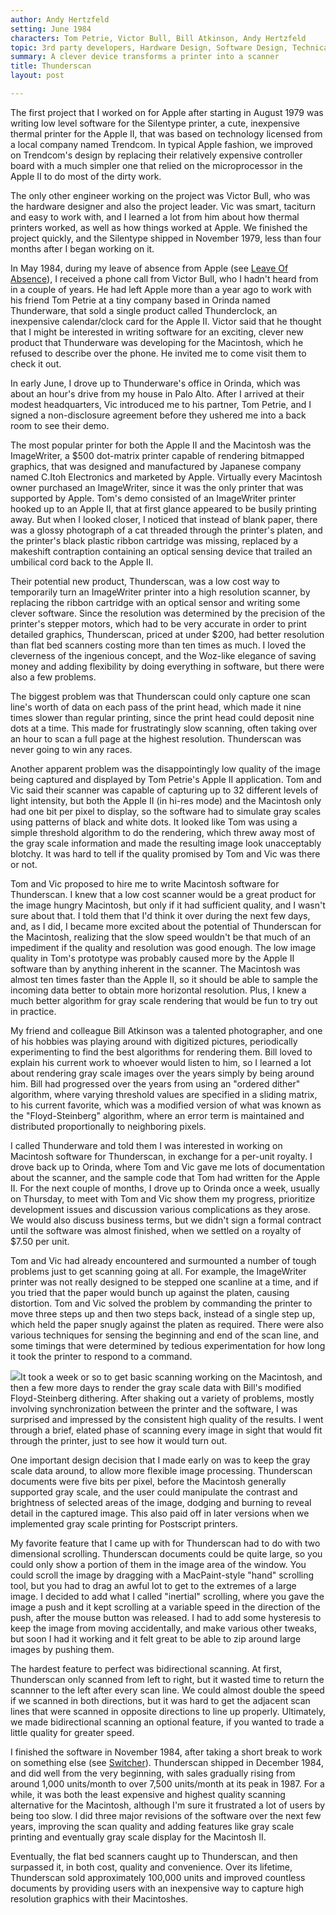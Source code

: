 ```yaml
---
author: Andy Hertzfeld
setting: June 1984
characters: Tom Petrie, Victor Bull, Bill Atkinson, Andy Hertzfeld
topic: 3rd party developers, Hardware Design, Software Design, Technical
summary: A clever device transforms a printer into a scanner
title: Thunderscan
layout: post

---
```


The first project that I worked on for Apple after starting in August 1979 was writing low level software for the Silentype printer, a cute, inexpensive thermal printer for the Apple II, that was based on technology licensed from a local company named Trendcom. In typical Apple fashion, we improved on Trendcom's design by replacing their relatively expensive controller board with a much simpler one that relied on the microprocessor in the Apple II to do most of the dirty work.

  
  
  
  
The only other engineer working on the project was Victor Bull, who was the hardware designer and also the project leader. Vic was smart, taciturn and easy to work with, and I learned a lot from him about how thermal printers worked, as well as how things worked at Apple. We finished the project quickly, and the Silentype shipped in November 1979, less than four months after I began working on it.  
  
  
In May 1984, during my leave of absence from Apple (see [Leave Of Absence](/leave-of-absence)), I received a phone call from Victor Bull, who I hadn't heard from in a couple of years. He had left Apple more than a year ago to work with his friend Tom Petrie at a tiny company based in Orinda named Thunderware, that sold a single product called Thunderclock, an inexpensive calendar/clock card for the Apple II. Victor said that he thought that I might be interested in writing software for an exciting, clever new product that Thunderware was developing for the Macintosh, which he refused to describe over the phone. He invited me to come visit them to check it out.  
  
  
In early June, I drove up to Thunderware's office in Orinda, which was about an hour's drive from my house in Palo Alto. After I arrived at their modest headquarters, Vic introduced me to his partner, Tom Petrie, and I signed a non-disclosure agreement before they ushered me into a back room to see their demo.  
  
  
The most popular printer for both the Apple II and the Macintosh was the ImageWriter, a $500 dot-matrix printer capable of rendering bitmapped graphics, that was designed and manufactured by Japanese company named C.Itoh Electronics and marketed by Apple. Virtually every Macintosh owner purchased an ImageWriter, since it was the only printer that was supported by Apple. Tom's demo consisted of an ImageWriter printer hooked up to an Apple II, that at first glance appeared to be busily printing away. But when I looked closer, I noticed that instead of blank paper, there was a glossy photograph of a cat threaded through the printer's platen, and the printer's black plastic ribbon cartridge was missing, replaced by a makeshift contraption containing an optical sensing device that trailed an umbilical cord back to the Apple II.  
  
  
Their potential new product, Thunderscan, was a low cost way to temporarily turn an ImageWriter printer into a high resolution scanner, by replacing the ribbon cartridge with an optical sensor and writing some clever software. Since the resolution was determined by the precision of the printer's stepper motors, which had to be very accurate in order to print detailed graphics, Thunderscan, priced at under $200, had better resolution than flat bed scanners costing more than ten times as much. I loved the cleverness of the ingenious concept, and the Woz-like elegance of saving money and adding flexibility by doing everything in software, but there were also a few problems.  
  
  
The biggest problem was that Thunderscan could only capture one scan line's worth of data on each pass of the print head, which made it nine times slower than regular printing, since the print head could deposit nine dots at a time. This made for frustratingly slow scanning, often taking over an hour to scan a full page at the highest resolution. Thunderscan was never going to win any races.  
  
  
Another apparent problem was the disappointingly low quality of the image being captured and displayed by Tom Petrie's Apple II application. Tom and Vic said their scanner was capable of capturing up to 32 different levels of light intensity, but both the Apple II (in hi-res mode) and the Macintosh only had one bit per pixel to display, so the software had to simulate gray scales using patterns of black and white dots. It looked like Tom was using a simple threshold algorithm to do the rendering, which threw away most of the gray scale information and made the resulting image look unacceptably blotchy. It was hard to tell if the quality promised by Tom and Vic was there or not.  
  
  
Tom and Vic proposed to hire me to write Macintosh software for Thunderscan. I knew that a low cost scanner would be a great product for the image hungry Macintosh, but only if it had sufficient quality, and I wasn't sure about that. I told them that I'd think it over during the next few days, and, as I did, I became more excited about the potential of Thunderscan for the Macintosh, realizing that the slow speed wouldn't be that much of an impediment if the quality and resolution was good enough. The low image quality in Tom's prototype was probably caused more by the Apple II software than by anything inherent in the scanner. The Macintosh was almost ten times faster than the Apple II, so it should be able to sample the incoming data better to obtain more horizontal resolution. Plus, I knew a much better algorithm for gray scale rendering that would be fun to try out in practice.  
  
  
My friend and colleague Bill Atkinson was a talented photographer, and one of his hobbies was playing around with digitized pictures, periodically experimenting to find the best algorithms for rendering them. Bill loved to explain his current work to whoever would listen to him, so I learned a lot about rendering gray scale images over the years simply by being around him. Bill had progressed over the years from using an "ordered dither" algorithm, where varying threshold values are specified in a sliding matrix, to his current favorite, which was a modified version of what was known as the "Floyd-Steinberg" algorithm, where an error term is maintained and distributed proportionally to neighboring pixels.  
  
  
I called Thunderware and told them I was interested in working on Macintosh software for Thunderscan, in exchange for a per-unit royalty. I drove back up to Orinda, where Tom and Vic gave me lots of documentation about the scanner, and the sample code that Tom had written for the Apple II. For the next couple of months, I drove up to Orinda once a week, usually on Thursday, to meet with Tom and Vic show them my progress, prioritize development issues and discussion various complications as they arose. We would also discuss business terms, but we didn't sign a formal contract until the software was almost finished, when we settled on a royalty of $7.50 per unit.  
  
  
Tom and Vic had already encountered and surmounted a number of tough problems just to get scanning going at all. For example, the ImageWriter printer was not really designed to be stepped one scanline at a time, and if you tried that the paper would bunch up against the platen, causing distortion. Tom and Vic solved the problem by commanding the printer to move three steps up and then two steps back, instead of a single step up, which held the paper snugly against the platen as required. There were also various techniques for sensing the beginning and end of the scan line, and some timings that were determined by tedious experimentation for how long it took the printer to respond to a command.  
  
  
 [![](images/Macintosh/tscanapp_t.jpg)](images/Macintosh/tscanapp.jpg)It took a week or so to get basic scanning working on the Macintosh, and then a few more days to render the gray scale data with Bill's modified Floyd-Steinberg dithering. After shaking out a variety of problems, mostly involving synchronization between the printer and the software, I was surprised and impressed by the consistent high quality of the results. I went through a brief, elated phase of scanning every image in sight that would fit through the printer, just to see how it would turn out.  
  
  
One important design decision that I made early on was to keep the gray scale data around, to allow more flexible image processing. Thunderscan documents were five bits per pixel, before the Macintosh generally supported gray scale, and the user could manipulate the contrast and brightness of selected areas of the image, dodging and burning to reveal detail in the captured image. This also paid off in later versions when we implemented gray scale printing for Postscript printers.  
  
  
My favorite feature that I came up with for Thunderscan had to do with two dimensional scrolling. Thunderscan documents could be quite large, so you could only show a portion of them in the image area of the window. You could scroll the image by dragging with a MacPaint-style "hand" scrolling tool, but you had to drag an awful lot to get to the extremes of a large image. I decided to add what I called "inertial" scrolling, where you gave the image a push and it kept scrolling at a variable speed in the direction of the push, after the mouse button was released. I had to add some hysteresis to keep the image from moving accidentally, and make various other tweaks, but soon I had it working and it felt great to be able to zip around large images by pushing them.  
  
  
The hardest feature to perfect was bidirectional scanning. At first, Thunderscan only scanned from left to right, but it wasted time to return the scannner to the left after every scan line. We could almost double the speed if we scanned in both directions, but it was hard to get the adjacent scan lines that were scanned in opposite directions to line up properly. Ultimately, we made bidirectional scanning an optional feature, if you wanted to trade a little quality for greater speed.  
  
  
I finished the software in November 1984, after taking a short break to work on something else (see [Switcher](/switcher)). Thunderscan shipped in December 1984, and did well from the very beginning, with sales gradually rising from around 1,000 units/month to over 7,500 units/month at its peak in 1987. For a while, it was both the least expensive and highest quality scanning alternative for the Macintosh, although I'm sure it frustrated a lot of users by being too slow. I did three major revisions of the software over the next few years, improving the scan quality and adding features like gray scale printing and eventually gray scale display for the Macintosh II.  
  
  
Eventually, the flat bed scanners caught up to Thunderscan, and then surpassed it, in both cost, quality and convenience. Over its lifetime, Thunderscan sold approximately 100,000 units and improved countless documents by providing users with an inexpensive way to capture high resolution graphics with their Macintoshes. 
